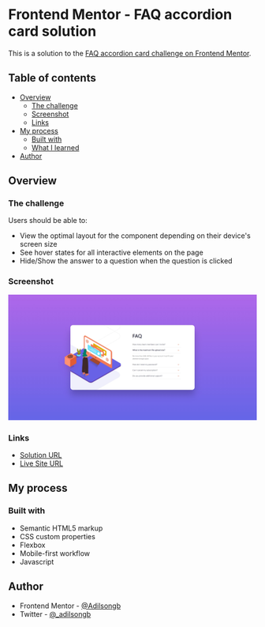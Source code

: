# Frontend Mentor - FAQ accordion card solution

This is a solution to the [FAQ accordion card challenge on Frontend Mentor](https://www.frontendmentor.io/challenges/faq-accordion-card-XlyjD0Oam). 
## Table of contents

- [Overview](#overview)
  - [The challenge](#the-challenge)
  - [Screenshot](#screenshot)
  - [Links](#links)
- [My process](#my-process)
  - [Built with](#built-with)
  - [What I learned](#what-i-learned)
- [Author](#author)

## Overview

### The challenge

Users should be able to:

- View the optimal layout for the component depending on their device's screen size
- See hover states for all interactive elements on the page
- Hide/Show the answer to a question when the question is clicked

### Screenshot

![](images/screenshot.png)

### Links

- [Solution URL](https://github.com/Adilsongb/FAQ-accordion-card)
- [Live Site URL](https://faq-accordion-card-sigma-five.vercel.app/)

## My process

### Built with

- Semantic HTML5 markup
- CSS custom properties
- Flexbox
- Mobile-first workflow
- Javascript

## Author

- Frontend Mentor - [@Adilsongb](https://www.frontendmentor.io/profile/Adilsongb)
- Twitter - [@_adilsongb](https://twitter.com/_adilsongb)
